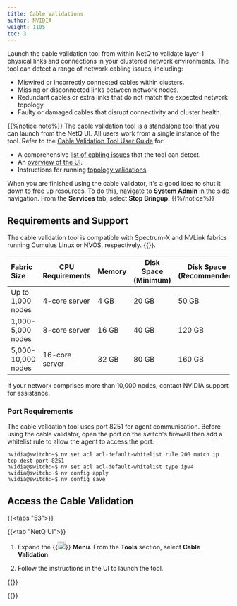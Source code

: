 ```yaml
---
title: Cable Validations
author: NVIDIA
weight: 1105
toc: 3
---
```


Launch the cable validation tool from within NetQ to validate layer-1 physical links and connections in your clustered network environments. The tool can detect a range of network cabling issues, including: 

- Miswired or incorrectly connected cables within clusters.
- Missing or disconnected links between network nodes.
- Redundant cables or extra links that do not match the expected network topology.
- Faulty or damaged cables that disrupt connectivity and cluster health.

{{%notice note%}}
The cable validation tool is a standalone tool that you can launch from the NetQ UI. All users work from a single instance of the tool. Refer to the <a href="https://docs.nvidia.com/networking/display/cablevalidationtool160/" target="_blank">Cable Validation Tool User Guide</a> for: 

- A comprehensive <a href="https://docs.nvidia.com/networking/display/cablevalidationtool160/introduction#src-4183397448_Introduction-SymptomsandRemediation" target="_blank">list of cabling issues</a> that the tool can detect.
- An <a href="https://docs.nvidia.com/networking/display/cablevalidationtool160/bringup+gui" target="_blank">overview of the UI</a>.
- Instructions for running <a href="https://docs.nvidia.com/networking/display/cablevalidationtool160/topology+files" target="_blank">topology validations</a>.

When you are finished using the cable validator, it's a good idea to shut it down to free up resources. To do this, navigate to <b>System Admin</b> in the side navigation. From the <b>Services</b> tab, select <b>Stop Bringup</b>.
{{%/notice%}}

## Requirements and Support

The cable validation tool is compatible with Spectrum-X and NVLink fabrics running Cumulus Linux or NVOS, respectively. {{<exlink url="https://docs.nvidia.com/networking/display/cablevalidationtool160/installation+notes" text="Read more about supported device types">}}. 

| Fabric Size | CPU Requirements | Memory | Disk Space (Minimum) | Disk Space (Recommended) |
| :--------- | --------- | ----------- |  ----------- |  ----------- |
| Up to 1,000 nodes | 4-core server | 4 GB | 20 GB | 50 GB |
| 1,000-5,000 nodes | 8-core server | 16 GB | 40 GB | 120 GB |
| 5,000-10,000 nodes | 16-core server | 32 GB | 80 GB | 160 GB |

If your network comprises more than 10,000 nodes, contact NVIDIA support for assistance.

### Port Requirements

The cable validation tool uses port 8251 for agent communication. Before using the cable validator, open the port on the switch's firewall then add a whitelist rule to allow the agent to access the port:

```
nvidia@switch:~$ nv set acl acl-default-whitelist rule 200 match ip tcp dest-port 8251
nvidia@switch:~$ nv set acl acl-default-whitelist type ipv4
nvidia@switch:~$ nv config apply
nvidia@switch:~$ nv config save
```

## Access the Cable Validation

{{<tabs "53">}}

{{<tab "NetQ UI">}}

1. Expand the {{<img src="https://icons.cumulusnetworks.com/01-Interface-Essential/03-Menu/navigation-menu.svg" height="18" width="18">}} **Menu**. From the **Tools** section, select **Cable Validation**.

2. Follow the instructions in the UI to launch the tool.

{{</tab>}}

{{</tabs>}}